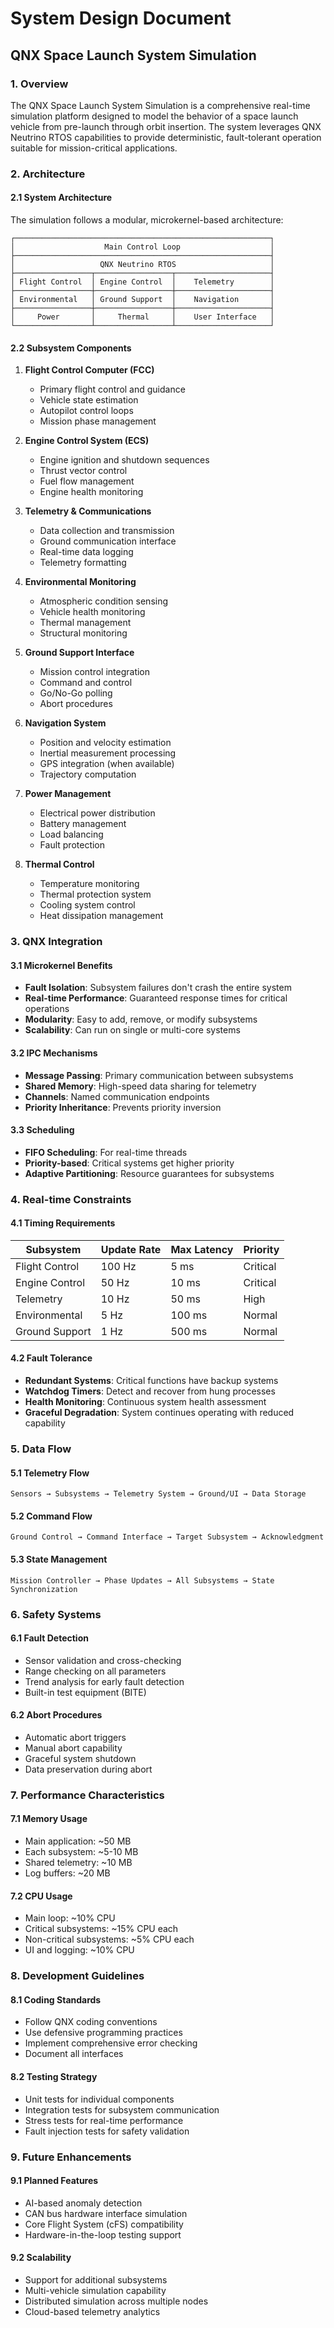 # System Design Document

## QNX Space Launch System Simulation

### 1. Overview

The QNX Space Launch System Simulation is a comprehensive real-time simulation platform designed to model the behavior of a space launch vehicle from pre-launch through orbit insertion. The system leverages QNX Neutrino RTOS capabilities to provide deterministic, fault-tolerant operation suitable for mission-critical applications.

### 2. Architecture

#### 2.1 System Architecture

The simulation follows a modular, microkernel-based architecture:

```
┌─────────────────────────────────────────────────────────┐
│                    Main Control Loop                    │
├─────────────────────────────────────────────────────────┤
│                   QNX Neutrino RTOS                     │
├─────────────────┬─────────────────┬─────────────────────┤
│ Flight Control  │ Engine Control  │    Telemetry        │
├─────────────────┼─────────────────┼─────────────────────┤
│ Environmental   │ Ground Support  │    Navigation       │
├─────────────────┼─────────────────┼─────────────────────┤
│     Power       │     Thermal     │    User Interface   │
└─────────────────┴─────────────────┴─────────────────────┘
```

#### 2.2 Subsystem Components

1. **Flight Control Computer (FCC)**
   - Primary flight control and guidance
   - Vehicle state estimation
   - Autopilot control loops
   - Mission phase management

2. **Engine Control System (ECS)**
   - Engine ignition and shutdown sequences
   - Thrust vector control
   - Fuel flow management
   - Engine health monitoring

3. **Telemetry & Communications**
   - Data collection and transmission
   - Ground communication interface
   - Real-time data logging
   - Telemetry formatting

4. **Environmental Monitoring**
   - Atmospheric condition sensing
   - Vehicle health monitoring
   - Thermal management
   - Structural monitoring

5. **Ground Support Interface**
   - Mission control integration
   - Command and control
   - Go/No-Go polling
   - Abort procedures

6. **Navigation System**
   - Position and velocity estimation
   - Inertial measurement processing
   - GPS integration (when available)
   - Trajectory computation

7. **Power Management**
   - Electrical power distribution
   - Battery management
   - Load balancing
   - Fault protection

8. **Thermal Control**
   - Temperature monitoring
   - Thermal protection system
   - Cooling system control
   - Heat dissipation management

### 3. QNX Integration

#### 3.1 Microkernel Benefits

- **Fault Isolation**: Subsystem failures don't crash the entire system
- **Real-time Performance**: Guaranteed response times for critical operations
- **Modularity**: Easy to add, remove, or modify subsystems
- **Scalability**: Can run on single or multi-core systems

#### 3.2 IPC Mechanisms

- **Message Passing**: Primary communication between subsystems
- **Shared Memory**: High-speed data sharing for telemetry
- **Channels**: Named communication endpoints
- **Priority Inheritance**: Prevents priority inversion

#### 3.3 Scheduling

- **FIFO Scheduling**: For real-time threads
- **Priority-based**: Critical systems get higher priority
- **Adaptive Partitioning**: Resource guarantees for subsystems

### 4. Real-time Constraints

#### 4.1 Timing Requirements

| Subsystem | Update Rate | Max Latency | Priority |
|-----------|-------------|-------------|----------|
| Flight Control | 100 Hz | 5 ms | Critical |
| Engine Control | 50 Hz | 10 ms | Critical |
| Telemetry | 10 Hz | 50 ms | High |
| Environmental | 5 Hz | 100 ms | Normal |
| Ground Support | 1 Hz | 500 ms | Normal |

#### 4.2 Fault Tolerance

- **Redundant Systems**: Critical functions have backup systems
- **Watchdog Timers**: Detect and recover from hung processes
- **Health Monitoring**: Continuous system health assessment
- **Graceful Degradation**: System continues operating with reduced capability

### 5. Data Flow

#### 5.1 Telemetry Flow

```
Sensors → Subsystems → Telemetry System → Ground/UI → Data Storage
```

#### 5.2 Command Flow

```
Ground Control → Command Interface → Target Subsystem → Acknowledgment
```

#### 5.3 State Management

```
Mission Controller → Phase Updates → All Subsystems → State Synchronization
```

### 6. Safety Systems

#### 6.1 Fault Detection

- Sensor validation and cross-checking
- Range checking on all parameters
- Trend analysis for early fault detection
- Built-in test equipment (BITE)

#### 6.2 Abort Procedures

- Automatic abort triggers
- Manual abort capability
- Graceful system shutdown
- Data preservation during abort

### 7. Performance Characteristics

#### 7.1 Memory Usage

- Main application: ~50 MB
- Each subsystem: ~5-10 MB
- Shared telemetry: ~10 MB
- Log buffers: ~20 MB

#### 7.2 CPU Usage

- Main loop: ~10% CPU
- Critical subsystems: ~15% CPU each
- Non-critical subsystems: ~5% CPU each
- UI and logging: ~10% CPU

### 8. Development Guidelines

#### 8.1 Coding Standards

- Follow QNX coding conventions
- Use defensive programming practices
- Implement comprehensive error checking
- Document all interfaces

#### 8.2 Testing Strategy

- Unit tests for individual components
- Integration tests for subsystem communication
- Stress tests for real-time performance
- Fault injection tests for safety validation

### 9. Future Enhancements

#### 9.1 Planned Features

- AI-based anomaly detection
- CAN bus hardware interface simulation
- Core Flight System (cFS) compatibility
- Hardware-in-the-loop testing support

#### 9.2 Scalability

- Support for additional subsystems
- Multi-vehicle simulation capability
- Distributed simulation across multiple nodes
- Cloud-based telemetry analytics
